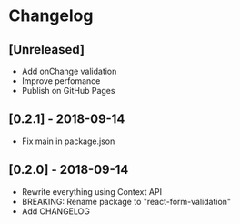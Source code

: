 # Changelog

## [Unreleased]
- Add onChange validation
- Improve perfomance
- Publish on GitHub Pages

## [0.2.1] - 2018-09-14
- Fix main in package.json

## [0.2.0] - 2018-09-14
- Rewrite everything using Context API
- BREAKING: Rename package to "react-form-validation"
- Add CHANGELOG
